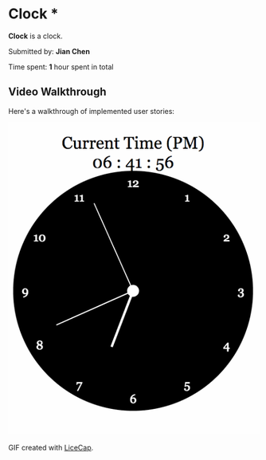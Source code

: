# Clock *

**Clock** is a clock.

Submitted by: **Jian Chen**

Time spent: **1** hour spent in total

## Video Walkthrough 

Here's a walkthrough of implemented user stories:

<img src='clock.gif' title='Video Walkthrough' width='' alt='Video Walkthrough' />

GIF created with [LiceCap](http://www.cockos.com/licecap/).
